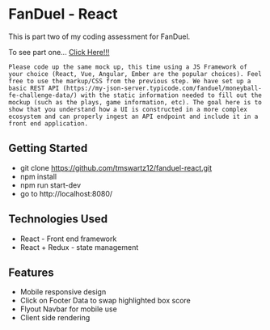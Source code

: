 # FanDuel - React

This is part two of my coding assessment for FanDuel.

To see part one... [Click Here!!!](https://github.com/tmswartz12/fanduel-html)

`Please code up the same mock up, this time using a JS Framework of your choice (React, Vue, Angular, Ember are the popular choices). Feel free to use the markup/CSS from the previous step. We have set up a basic REST API (https://my-json-server.typicode.com/fanduel/moneyball-fe-challenge-data/) with the static information needed to fill out the mockup (such as the plays, game information, etc). The goal here is to show that you understand how a UI is constructed in a more complex ecosystem and can properly ingest an API endpoint and include it in a front end application.`

## Getting Started

- git clone https://github.com/tmswartz12/fanduel-react.git
- npm install
- npm run start-dev
- go to http://localhost:8080/

## Technologies Used

- React - Front end framework
- React + Redux - state management

## Features

- Mobile responsive design
- Click on Footer Data to swap highlighted box score
- Flyout Navbar for mobile use
- Client side rendering
